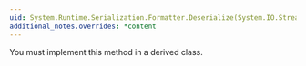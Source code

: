 ```yaml
---
uid: System.Runtime.Serialization.Formatter.Deserialize(System.IO.Stream)
additional_notes.overrides: *content
---
```


<p>You must implement this method in a derived class.</p>


